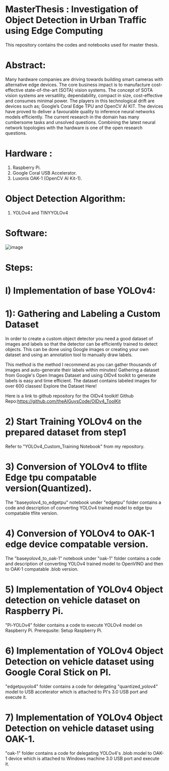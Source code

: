 # MasterThesis : Investigation of Object Detection in Urban Traffic using Edge Computing
This repository contains the codes and notebooks used for master thesis. 
# Abstract:
Many hardware companies are driving towards building smart cameras with alternative
edge devices. The core business impact is to manufacture cost-effective state-of-the-art
(SOTA) vision systems. The concept of SOTA vision systems are versatility, dependability,
compact in size, cost-effective and consumes minimal power. The players in this
technological drift are devices such as; Google’s Coral Edge TPU and OpenCV AI KIT.
The devices have proved to deliver a favourable quality to inference neural networks models
efficiently. The current research in the domain has many cumbersome tasks and unsolved
questions. Combining the latest neural network topologies with the hardware is one of the
open research questions.

# Hardware : 
1) Raspberry Pi.
2) Google Coral USB Accelerator. 
3) Luxonis OAK-1 (OpenCV AI Kit-1).

# Object Detection Algorithm: 
1) YOLOv4 and TINYYOLOv4
# Software: 
![image](https://user-images.githubusercontent.com/34217063/164266810-82fa852a-666a-43f4-8fed-5aaeffcf06fc.png)

# Steps: 
# I) Implementation of base YOLOv4: 

# 1): Gathering and Labeling a Custom Dataset
In order to create a custom object detector you need a good dataset of images and labels so that the detector can be efficiently trained to detect objects.
This can be done using Google images or creating your own dataset and using an annotation tool to manually draw labels.

This method is the method I recommend as you can gather thousands of images and auto-generate their labels within minutes! Gathering a dataset from Google's Open Images Dataset and using OIDv4 toolkit to generate labels is easy and time efficient. The dataset contains labeled images for over 600 classes! Explore the Dataset Here!

Here is a link to github repository for the OIDv4 toolkit! Github Repo:https://github.com/theAIGuysCode/OIDv4_ToolKit

# 2) Start Training YOLOv4 on the prepared dataset from step1
Refer to "YOLOv4_Custom_Training Notebook" from my repository. 

# 3) Conversion of YOLOv4 to tflite Edge tpu compatable version(Quantized). 
The "baseyolov4_to_edgetpu" notebook under "edgetpu" folder contains a code and description of converting YOLOv4 trained model to edge tpu compatable tflite version. 

# 4) Conversion of YOLOv4 to OAK-1 edge device compatable version. 
The "baseyolov4_to_oak-1" notebook under "oak-1" folder contains a code and description of converting YOLOv4 trained model to OpenVINO and then to OAK-1 compatable  .blob version. 

# 5) Implementation of YOLOv4 Object detection on vehicle dataset on Raspberry Pi.
"Pi-YOLOv4" folder contains a code to execute YOLOv4 model on Raspberry Pi. 
Prerequsite: Setup Raspberry Pi.

# 6) Implementation of YOLOv4 Object Detection on vehicle dataset using Google Coral Stick on PI.
"edgetpuyolo4" folder contains a code for delegating "quantized_yolov4" model to USB accelerator which is attached to PI's 3.0 USB port and execute it. 

# 7) Implementation of YOLOv4 Object Detection on vehicle dataset using OAK-1.
"oak-1" folder contains a code for delegating YOLOv4's .blob model to OAK-1 device which is attached to Windows machine 3.0 USB port and execute it.




